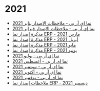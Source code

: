 <div class="ignore-in-full-text-search">

# 2021
  - [نما إي آر بي - ملاحظات الإصدار يناير 2021](/release-notes/2021/nama-erp-202101-release-notes-arabic.md)
  - [نما إي آر بي - ملاحظات الإصدار فبراير 2021](/release-notes/2021/nama-erp-202102-release-notes-arabic.md)
  - [مذكرة إصدار نما ERP - مارس 2021](/release-notes/2021/nama-erp-202103-release-notes-arabic.md)
  - [مذكرة إصدار نما ERP - أبريل 2021](/release-notes/2021/nama-erp-202104-release-notes-arabic.md)
  - [مذكرة إصدار نما ERP - مايو 2021](/release-notes/2021/nama-erp-202105-release-notes-arabic.md)
  - [مذكرة إصدار نما ERP - يونيو 2021](/release-notes/2021/nama-erp-202106-release-notes-arabic.md)
  - [نما إي آر بي - يوليو 2021](/release-notes/2021/nama-erp-202107-release-notes-arabic.md)
  - [نما إي آر بي - أغسطس 2021](/release-notes/2021/nama-erp-202108-release-notes-arabic.md)
  - [نما إي آر بي - سبتمبر 2021](/release-notes/2021/nama-erp-202109-release-notes-arabic.md)
  - [نما إي آر بي - أكتوبر 2021](/release-notes/2021/nama-erp-202110-release-notes-arabic.md)
  - [نما إي آر بي - نوفمبر 2021](/release-notes/2021/nama-erp-202111-release-notes-arabic.md)
  - [ملاحظات إصدار نما ERP - ديسمبر 2021](/release-notes/2021/nama-erp-202112-release-notes-arabic.md)

</div>
